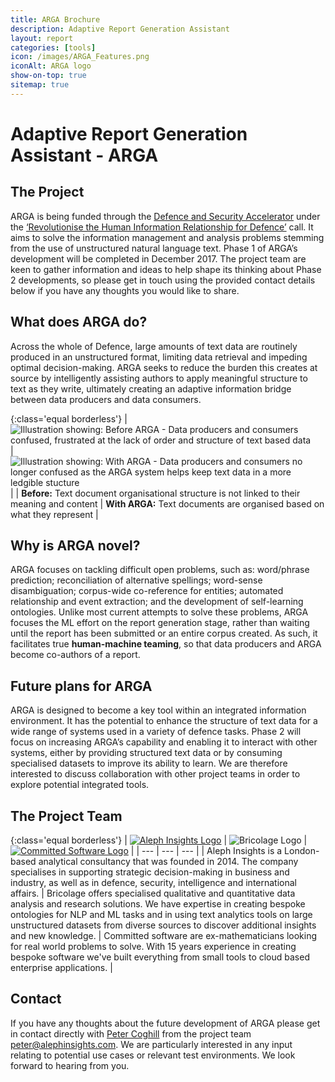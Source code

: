 ```yaml
---
title: ARGA Brochure
description: Adaptive Report Generation Assistant
layout: report
categories: [tools]
icon: /images/ARGA_Features.png
iconAlt: ARGA logo
show-on-top: true
sitemap: true
---
```


# Adaptive Report Generation Assistant - ARGA

## The Project

ARGA is being funded through the [Defence and Security Accelerator](https://www.gov.uk/government/organisations/defence-and-security-accelerator) under the [‘Revolutionise the Human Information Relationship for Defence’](https://www.gov.uk/government/publications/accelerator-themed-competition-revolutionise-the-human-information-relationship-for-defence) call.  It aims to solve the information management and analysis problems stemming from the use of unstructured natural language text. Phase 1 of ARGA’s development will be completed in December 2017. The project team are keen to gather information and ideas to help shape its thinking about Phase 2 developments, so please get in touch using the provided contact details below if you have any thoughts you would like to share.

## What does ARGA do?

Across the whole of Defence, large amounts of text data are routinely produced in an unstructured format, limiting data retrieval and impeding optimal decision-making. ARGA seeks to reduce the burden this creates at source by intelligently assisting authors to apply meaningful structure to text as they write, ultimately creating an adaptive information bridge between data producers and data consumers.

{:class='equal borderless'}
| ![Illustration showing: Before ARGA - Data producers and consumers confused, frustrated at the lack of order and structure of text based data](../images/ARGA_Unstructured_model.png) | ![Illustration showing: With ARGA - Data producers and consumers no longer confused as the ARGA system helps keep text data in a more ledgible stucture](../images/ARGA_Structured_model.png) |
| **Before:** Text document organisational structure is not linked to their meaning and content | **With ARGA:** Text documents are organised based on what they represent |

## Why is ARGA novel?

ARGA focuses on tackling difficult open problems, such as: word/phrase prediction;  reconciliation of alternative spellings; word-sense disambiguation; corpus-wide co-reference for entities; automated relationship and event extraction; and the development of self-learning ontologies. Unlike most current attempts to solve these problems, ARGA focuses the ML effort on the report generation stage, rather than waiting until the report has been submitted or an entire corpus created. As such, it facilitates true **human-machine teaming**, so that data producers and ARGA become co-authors of a report.

## Future plans for ARGA

ARGA is designed to become a key tool within an integrated information environment. It has the potential to enhance the structure of text data for a wide range of systems used in a variety of defence tasks. Phase 2 will focus on increasing ARGA’s capability and enabling it to interact with other systems, either by providing structured text data or by consuming specialised datasets to improve its ability to learn. We are therefore interested to discuss collaboration with other project teams in order to explore potential integrated tools.

## The Project Team

{:class='equal borderless'}
| [![Aleph Insights Logo](../images/logo_aleph.png)](www.alephinsights.com) | ![Bricolage Logo](../images/logo_bricolage.png) | [![Committed Software Logo](../images/logo_committed.png)](http://committed.software/) |
| --- | --- | --- |
| Aleph Insights is a London-based analytical consultancy that was founded in 2014. The company specialises in supporting strategic decision-making in business and industry, as well as in defence, security, intelligence and international affairs. | Bricolage offers specialised qualitative and quantitative data analysis and research solutions. We have expertise in creating bespoke ontologies for NLP and ML tasks and in using text analytics tools on large unstructured datasets from diverse sources to discover additional insights and new knowledge. | Committed software are ex-mathematicians looking for real world problems to solve. With 15 years experience in creating bespoke software we've built everything from small tools to cloud based enterprise applications. |

## Contact

If you have any thoughts about the future development of ARGA please get in contact directly with [Peter Coghill](https://www.linkedin.com/in/coghill/) from the project team [peter@alephinsights.com](mailto:peter@alephinsights.com?Subject=ARGA). We are particularly interested in any input relating to potential use cases or relevant test environments. We look forward to hearing from you.
